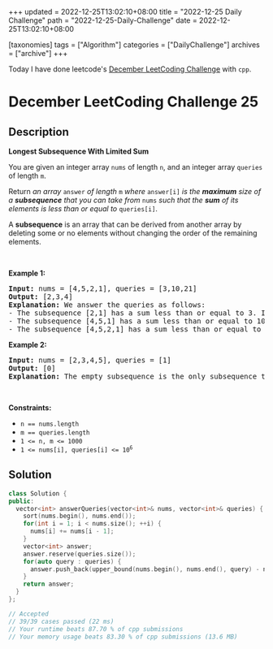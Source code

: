 +++
updated = 2022-12-25T13:02:10+08:00
title = "2022-12-25 Daily Challenge"
path = "2022-12-25-Daily-Challenge"
date = 2022-12-25T13:02:10+08:00

[taxonomies]
tags = ["Algorithm"]
categories = ["DailyChallenge"]
archives = ["archive"]
+++

Today I have done leetcode's [December LeetCoding Challenge](https://leetcode.com/problems/longest-subsequence-with-limited-sum/) with `cpp`.

<!-- more -->

# December LeetCoding Challenge 25

## Description

**Longest Subsequence With Limited Sum**

<p>You are given an integer array <code>nums</code> of length <code>n</code>, and an integer array <code>queries</code> of length <code>m</code>.</p>

<p>Return <em>an array </em><code>answer</code><em> of length </em><code>m</code><em> where </em><code>answer[i]</code><em> is the <strong>maximum</strong> size of a <strong>subsequence</strong> that you can take from </em><code>nums</code><em> such that the <strong>sum</strong> of its elements is less than or equal to </em><code>queries[i]</code>.</p>

<p>A <strong>subsequence</strong> is an array that can be derived from another array by deleting some or no elements without changing the order of the remaining elements.</p>

<p>&nbsp;</p>
<p><strong class="example">Example 1:</strong></p>

<pre>
<strong>Input:</strong> nums = [4,5,2,1], queries = [3,10,21]
<strong>Output:</strong> [2,3,4]
<strong>Explanation:</strong> We answer the queries as follows:
- The subsequence [2,1] has a sum less than or equal to 3. It can be proven that 2 is the maximum size of such a subsequence, so answer[0] = 2.
- The subsequence [4,5,1] has a sum less than or equal to 10. It can be proven that 3 is the maximum size of such a subsequence, so answer[1] = 3.
- The subsequence [4,5,2,1] has a sum less than or equal to 21. It can be proven that 4 is the maximum size of such a subsequence, so answer[2] = 4.
</pre>

<p><strong class="example">Example 2:</strong></p>

<pre>
<strong>Input:</strong> nums = [2,3,4,5], queries = [1]
<strong>Output:</strong> [0]
<strong>Explanation:</strong> The empty subsequence is the only subsequence that has a sum less than or equal to 1, so answer[0] = 0.</pre>

<p>&nbsp;</p>
<p><strong>Constraints:</strong></p>

<ul>
	<li><code>n == nums.length</code></li>
	<li><code>m == queries.length</code></li>
	<li><code>1 &lt;= n, m &lt;= 1000</code></li>
	<li><code>1 &lt;= nums[i], queries[i] &lt;= 10<sup>6</sup></code></li>
</ul>


## Solution

``` cpp
class Solution {
public:
  vector<int> answerQueries(vector<int>& nums, vector<int>& queries) {
    sort(nums.begin(), nums.end());
    for(int i = 1; i < nums.size(); ++i) {
      nums[i] += nums[i - 1];
    }
    vector<int> answer;
    answer.reserve(queries.size());
    for(auto query : queries) {
      answer.push_back(upper_bound(nums.begin(), nums.end(), query) - nums.begin());
    }
    return answer;
  }
};

// Accepted
// 39/39 cases passed (22 ms)
// Your runtime beats 87.70 % of cpp submissions
// Your memory usage beats 83.30 % of cpp submissions (13.6 MB)
```

